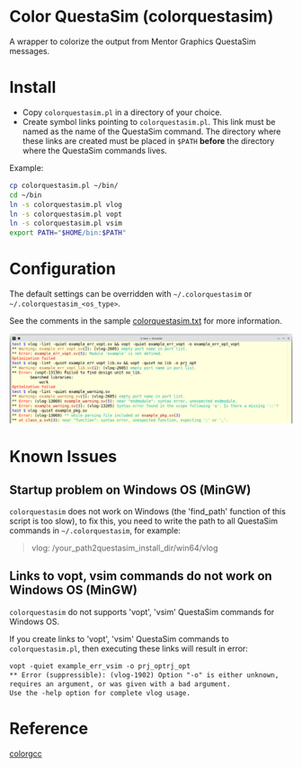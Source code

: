 # Color QuestaSim (colorquestasim)

A wrapper to colorize the output from Mentor Graphics QuestaSim messages.

# Install

- Copy `colorquestasim.pl` in a directory of your choice.
- Create symbol links pointing to `colorquestasim.pl`. This link must be named as the name of
  the QuestaSim command.  The directory where these links are created must be placed in `$PATH`
  **before** the directory where the QuestaSim commands lives.

Example:
```bash
cp colorquestasim.pl ~/bin/
cd ~/bin
ln -s colorquestasim.pl vlog
ln -s colorquestasim.pl vopt
ln -s colorquestasim.pl vsim
export PATH="$HOME/bin:$PATH"
```

# Configuration

The default settings can be overridden with `~/.colorquestasim` or
`~/.colorquestasim_<os_type>`.

See the comments in the sample [colorquestasim.txt](colorquestasim.txt) for more information.

![Screenshot](image/Screenshot.png "Screenshot")

# Known Issues

## Startup problem on Windows OS (MinGW)

`colorquestasim` does not work on Windows (the 'find_path' function of this script is too slow),
to fix this, you need to write the path to all QuestaSim commands in `~/.colorquestasim`,
for example:

>vlog: /your_path2questasim_install_dir/win64/vlog

## Links to vopt, vsim commands do not work on Windows OS (MinGW)

`colorquestasim` do not supports 'vopt', 'vsim' QuestaSim commands for Windows OS.

If you create links to 'vopt', 'vsim' QuestaSim commands to `colorquestasim.pl`, then executing
these links will result in error:

    vopt -quiet example_err_vsim -o prj_optrj_opt
    ** Error (suppressible): (vlog-1902) Option "-o" is either unknown, requires an argument, or was given with a bad argument.
    Use the -help option for complete vlog usage.

# Reference
[colorgcc](https://github.com/colorgcc/colorgcc)
